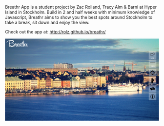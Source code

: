 Breathr App is a student project by Zac Rolland, Tracy Alm & Barni at Hyper Island in Stockholm. Build in 2 and half weeks
with minimum knowledge of Javascript, Breathr aims to show you the best spots around Stockholm to take a break, sit down 
and enjoy the view.

Check out the app at: http://rolz.github.io/breathr/

![Alt text](/screen.png "Homepage")

